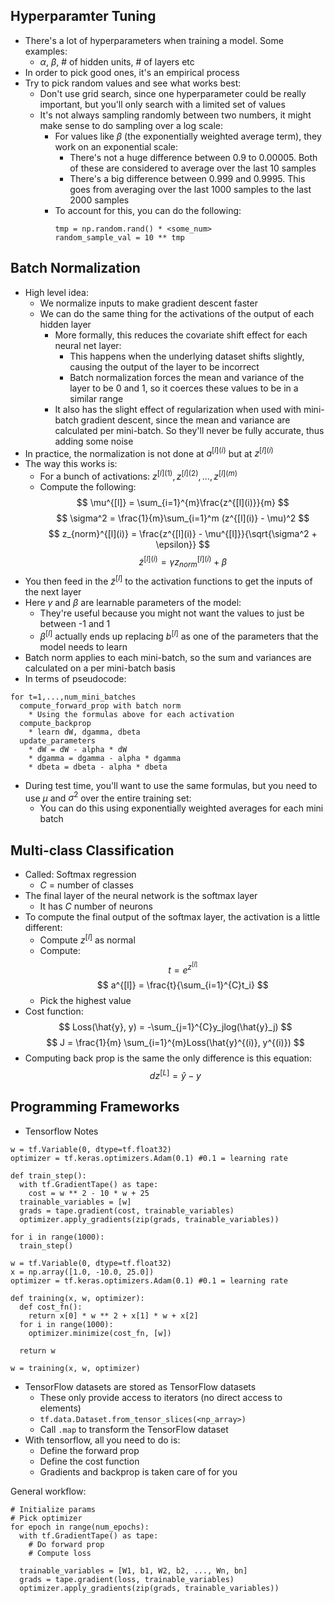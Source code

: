## Hyperparamter Tuning
* There's a lot of hyperparameters when training a model. Some examples:
  * $\alpha$, $\beta$, # of hidden units, # of layers etc
* In order to pick good ones, it's an empirical process
* Try to pick random values and see what works best:
  * Don't use grid search, since one hyperparameter could be really important, but you'll only search with a limited set of values
  * It's not always sampling randomly between two numbers, it might make sense to do sampling over a log scale:
    * For values like $\beta$ (the exponentially weighted average term), they work on an exponential scale:
      * There's not a huge difference between 0.9 to 0.00005. Both of these are considered to average over the last 10 samples
      * There's a big difference between 0.999 and 0.9995. This goes from averaging over the last 1000 samples to the last 2000 samples
    * To account for this, you can do the following:
      ```
      tmp = np.random.rand() * <some_num>
      random_sample_val = 10 ** tmp
      ```

## Batch Normalization
* High level idea:
  * We normalize inputs to make gradient descent faster
  * We can do the same thing for the activations of the output of each hidden layer
    * More formally, this reduces the covariate shift effect for each neural net layer:
      * This happens when the underlying dataset shifts slightly, causing the output of the layer to be incorrect
      * Batch normalization forces the mean and variance of the layer to be 0 and 1, so it coerces these values to be in a similar range
    * It also has the slight effect of regularization when used with mini-batch gradient descent, since the mean and variance are calculated per mini-batch. So they'll never be fully accurate, thus adding some noise
* In practice, the normalization is not done at $a^{[l](i)}$ but at $z^{[l](i)}$
* The way this works is:
  * For a bunch of activations: $z^{[l](1)},z^{[l](2)},...,z^{[l](m)}$
  * Compute the following:
  $$
  \mu^{[l]} = \sum_{i=1}^{m}\frac{z^{[l](i)}}{m}
  $$
  $$
  \sigma^2 = \frac{1}{m}\sum_{i=1}^m (z^{[l](i)} - \mu)^2
  $$
  $$
  z_{norm}^{[l](i)} = \frac{z^{[l](i)} - \mu^{[l]}}{\sqrt{\sigma^2 + \epsilon}}
  $$
  $$
  \tilde{z}^{[l](i)} = \gamma z_{norm}^{[l](i)} + \beta
  $$
* You then feed in the $\tilde{z}^{[l]}$ to the activation functions to get the inputs of the next layer
* Here $\gamma$ and $\beta$ are learnable parameters of the model:
  * They're useful because you might not want the values to just be between -1 and 1
  * $\beta^{[l]}$ actually ends up replacing $b^{[l]}$ as one of the parameters that the model needs to learn
* Batch norm applies to each mini-batch, so the sum and variances are calculated on a per mini-batch basis
* In terms of pseudocode:
```
for t=1,...,num_mini_batches
  compute_forward_prop with batch norm
    * Using the formulas above for each activation
  compute_backprop
    * learn dW, dgamma, dbeta
  update_parameters
    * dW = dW - alpha * dW
    * dgamma = dgamma - alpha * dgamma
    * dbeta = dbeta - alpha * dbeta
```
* During test time, you'll want to use the same formulas, but you need to use $\mu$ and $\sigma^2$ over the entire training set:
  * You can do this using exponentially weighted averages for each mini batch

## Multi-class Classification

* Called: Softmax regression
  * $C$ = number of classes
* The final layer of the neural network is the softmax layer
  * It has $C$ number of neurons
* To compute the final output of the softmax layer, the activation is a little different:
  * Compute $z^{[l]}$ as normal
  * Compute:
  $$
  t = e^{z^{[l]}}
  $$
  $$
  a^{[l]} = \frac{t}{\sum_{i=1}^{C}t_i}
  $$
  * Pick the highest value
* Cost function:
$$
Loss(\hat{y}, y) = -\sum_{j=1}^{C}y_jlog(\hat{y}_j)
$$
$$
J = \frac{1}{m} \sum_{i=1}^{m}Loss(\hat{y}^{(i)}, y^{(i)})
$$
* Computing back prop is the same the only difference is this equation:
$$
dz^{[L]} = \hat{y} - y
$$


## Programming Frameworks
* Tensorflow Notes
```
w = tf.Variable(0, dtype=tf.float32)
optimizer = tf.keras.optimizers.Adam(0.1) #0.1 = learning rate

def train_step():
  with tf.GradientTape() as tape:
    cost = w ** 2 - 10 * w + 25
  trainable_variables = [w]
  grads = tape.gradient(cost, trainable_variables)
  optimizer.apply_gradients(zip(grads, trainable_variables))

for i in range(1000):
  train_step()
```

```
w = tf.Variable(0, dtype=tf.float32)
x = np.array([1.0, -10.0, 25.0])
optimizer = tf.keras.optimizers.Adam(0.1) #0.1 = learning rate

def training(x, w, optimizer):
  def cost_fn():
    return x[0] * w ** 2 + x[1] * w + x[2]
  for i in range(1000):
    optimizer.minimize(cost_fn, [w])
  
  return w

w = training(x, w, optimizer)
```

* TensorFlow datasets are stored as TensorFlow datasets
  * These only provide access to iterators (no direct access to elements)
  * `tf.data.Dataset.from_tensor_slices(<np_array>)`
  * Call `.map` to transform the TensorFlow dataset
* With tensorflow, all you need to do is:
  * Define the forward prop
  * Define the cost function
  * Gradients and backprop is taken care of for you

General workflow:
```
# Initialize params
# Pick optimizer
for epoch in range(num_epochs):
  with tf.GradientTape() as tape:
    # Do forward prop
    # Compute loss
  
  trainable_variables = [W1, b1, W2, b2, ..., Wn, bn]
  grads = tape.gradient(loss, trainable_variables)
  optimizer.apply_gradients(zip(grads, trainable_variables))
```